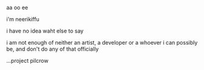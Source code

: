 aa oo ee 

i'm neerikiffu

i have no idea waht else to say

i am not enough of neither an artist, a developer or a whoever i can possibly be, and don't do any of that officially 

...project pilcrow

<!---
neerikiffu/neerikiffu is a ✨ special ✨ repository because its `README.md` (this file) appears on your GitHub profile.
You can click the Preview link to take a look at your changes.
--->
